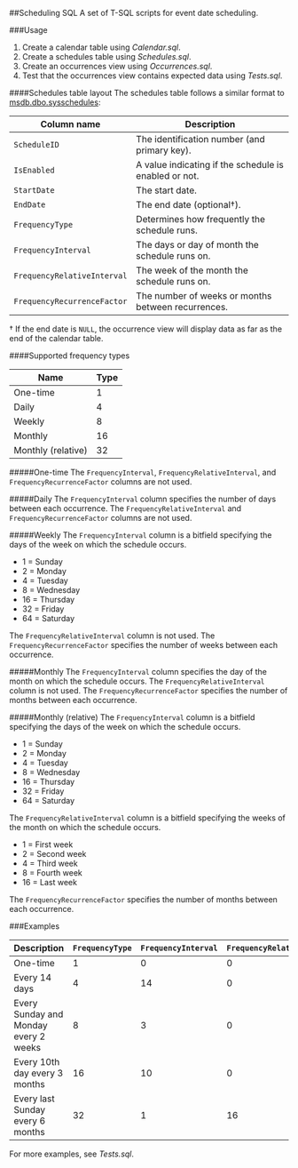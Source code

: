 ##Scheduling SQL
A set of T-SQL scripts for event date scheduling.

###Usage
1. Create a calendar table using *Calendar.sql*.
2. Create a schedules table using *Schedules.sql*.
3. Create an occurrences view using *Occurrences.sql*.
4. Test that the occurrences view contains expected data using *Tests.sql*.

####Schedules table layout
The schedules table follows a similar format to [msdb.dbo.sysschedules](https://msdn.microsoft.com/en-us/library/ms178644.aspx):

| Column name                 | Description                                           |
|-----------------------------|-------------------------------------------------------|
| `ScheduleID`                | The identification number (and primary key).          |
| `IsEnabled`                 | A value indicating if the schedule is enabled or not. |
| `StartDate`                 | The start date.                                       |
| `EndDate`                   | The end date (optional†).                             |
| `FrequencyType`             | Determines how frequently the schedule runs.          |
| `FrequencyInterval`         | The days or day of month the schedule runs on.        |
| `FrequencyRelativeInterval` | The week of the month the schedule runs on.           |
| `FrequencyRecurrenceFactor` | The number of weeks or months between recurrences.    |

† If the end date is `NULL`, the occurrence view will display data as far as the end of the calendar table.

####Supported frequency types

| Name               | Type | 
|--------------------|------|
| One-time           | 1    |
| Daily              | 4    |
| Weekly             | 8    |
| Monthly            | 16   | 
| Monthly (relative) | 32   |

#####One-time
The `FrequencyInterval`, `FrequencyRelativeInterval`, and `FrequencyRecurrenceFactor` columns are not used.

#####Daily
The `FrequencyInterval` column specifies the number of days between each occurrence. The `FrequencyRelativeInterval` and `FrequencyRecurrenceFactor` columns are not used.

#####Weekly
The `FrequencyInterval` column is a bitfield specifying the days of the week on which the schedule occurs.

* 1 = Sunday
* 2 = Monday
* 4 = Tuesday
* 8 = Wednesday
* 16 = Thursday
* 32 = Friday
* 64 = Saturday

The `FrequencyRelativeInterval` column is not used. The `FrequencyRecurrenceFactor` specifies the number of weeks between each occurrence.

#####Monthly
The `FrequencyInterval` column specifies the day of the month on which the schedule occurs. The `FrequencyRelativeInterval` column is not used. The `FrequencyRecurrenceFactor` specifies the number of months between each occurrence.

#####Monthly (relative)
The `FrequencyInterval` column is a bitfield specifying the days of the week on which the schedule occurs.

* 1 = Sunday
* 2 = Monday
* 4 = Tuesday
* 8 = Wednesday
* 16 = Thursday
* 32 = Friday
* 64 = Saturday

The `FrequencyRelativeInterval` column is a bitfield specifying the weeks of the month on which the schedule occurs.

* 1 = First week
* 2 = Second week
* 4 = Third week
* 8 = Fourth week
* 16 = Last week

The `FrequencyRecurrenceFactor` specifies the number of months between each occurrence.

###Examples

| Description | `FrequencyType` | `FrequencyInterval` | `FrequencyRelativeInterval` | `FrequencyRecurrenceFactor` |
|---------------------------------------|----|----|----|---|
| One-time                              | 1  | 0  | 0  | 0 |
| Every 14 days                         | 4  | 14 | 0  | 0 |
| Every Sunday and Monday every 2 weeks | 8  | 3  | 0  | 2 |
| Every 10th day every 3 months         | 16 | 10 | 0  | 3 |
| Every last Sunday every 6 months      | 32 | 1  | 16 | 6 |

For more examples, see *Tests.sql*.
